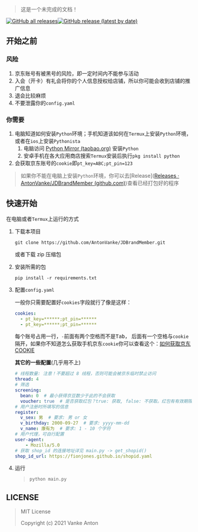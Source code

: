 >   这是一个未完成的文档！

[![GitHub all releases](https://img.shields.io/github/downloads/AntonVanke/JDBrandMember/total?style=for-the-badge)](https://github.com/AntonVanke/JDBrandMember/releases/)[![GitHub release (latest by date)](https://img.shields.io/github/v/release/AntonVanke/JDBrandMember?style=for-the-badge)](https://github.com/AntonVanke/JDBrandMember/releases/latest)

## 开始之前

### 风险

1.  京东账号有被黑号的风险，即一定时间内不能参与活动
2.  入会（开卡）有礼会将你的个人信息授权给店铺，所以你可能会收到店铺的推广信息
3.  退会比较麻烦
4.  不要泄露你的`config.yaml`

### 你需要

1.  电脑知道如何安装`Python`环境；手机知道该如何在`Termux`上安装`Python`环境，或者在`ios`上安装`Pythonista`
    1.  电脑访问 [Python Mirror (taobao.org)](https://npm.taobao.org/mirrors/python/) 安装`Python`
    2.  安卓手机在各大应用商店搜索`Termux`安装后执行`pkg install python`
2.  会获取京东账号的`cookie`即`pt_key=ABC;pt_pin=123`

>   如果你不能在电脑上安装`Python`环境，你可以去[Release]([Releases · AntonVanke/JDBrandMember (github.com)](https://github.com/AntonVanke/JDBrandMember/releases))查看已经打包好的程序

## 快速开始

在电脑或者`Termux`上运行的方式

1.  下载本项目

    `git clone https://github.com/AntonVanke/JDBrandMember.git`

    或者下载 zip 压缩包

2.  安装所需的包

    `pip install -r requirements.txt`

3.  配置`config.yaml`

    一般你只需要配置好`cookies`字段就行了像是这样：

    ```yaml
    cookies:
      - pt_key=******;pt_pin=******
      - pt_key=******;pt_pin=******
    ```

    每个账号占用一行，`-`前面有两个空格而不是<kbd>Tab</kbd>， 后面有一个空格与`cookie`隔开，如果你不知道怎么获取手机京东`cookie`你可以查看这个：[如何获取京东COOKIE](/docs/HOW_TO_GET_COOKIE.md)
    
    **其它的一些配置**(几乎用不上)
    
    ```yaml
    # 线程数量: 注意！不要超过 8 线程，否则可能会被京东临时禁止访问
    thread: 4
    # 筛选
    screening:
      bean: 0  # 最小获得京豆数少于此的不会获取
      voucher: true  # 是否获取红包？true: 获取, false: 不获取。红包有有效期限！
    # 用户注册时所填写的信息
    register:
      v_sex: 男  # 要求: 男 or 女
      v_birthday: 2000-09-27  # 要求: yyyy-mm-dd
      v_name: 康有为  # 要求: 1 - 10 个字符
    # 用户代理，可自行配置
    user-agent:
        - Mozilla/5.0
    # 获取 shop_id 的连接地址详见 main.py -> get_shopid()
    shop_id_url: https://fionjones.github.io/shopid.yaml
    ```
    
4.  运行

    >   `python main.py`

## LICENSE

>   MIT License
>
>   Copyright (c) 2021 Vanke Anton

